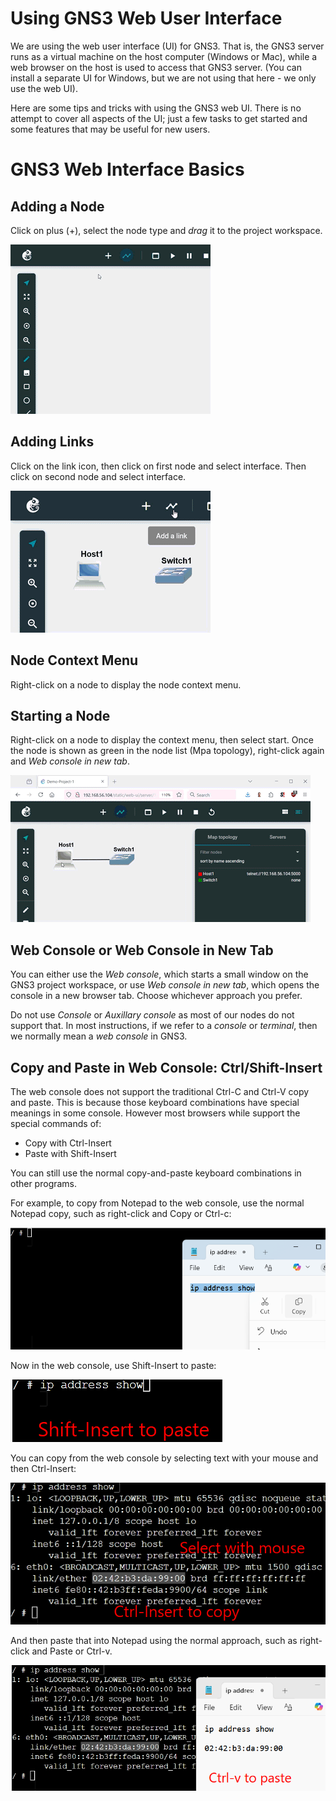 # Using GNS3 Web User Interface

We are using the web user interface (UI) for GNS3. That is, the GNS3 server runs as a virtual machine on the host computer (Windows or Mac), while a web browser on the host is used to access that GNS3 server. (You can install a separate UI for Windows, but we are not using that here - we only use the web UI).

Here are some tips and tricks with using the GNS3 web UI. There is no attempt to cover all aspects of the UI; just a few tasks to get started and some features that may be useful for new users.

# GNS3 Web Interface Basics

## Adding a Node

Click on plus (+), select the node type and *drag* it to the project workspace. 

![GNS3 Add a Linux Host](../images/gns3-add-linux-host-1-4-320.gif)

## Adding Links

Click on the link icon, then click on first node and select interface. Then click on second node and select interface.

![GNS3 Add a Link](../images/gns3-link-host-switch-1-4-320.gif)

## Node Context Menu

Right-click on a node to display the node context menu.

## Starting a Node

Right-click on a node to display the context menu, then select start. Once the node is shown as green in the node list (Mpa topology), right-click again and *Web console in new tab*.

![GNS3 Start Node and Web Console in New Tab](../images/gns3-start-web-console-1-4-480.gif)

## Web Console or Web Console in New Tab

You can either use the *Web console*, which starts a small window on the GNS3 project workspace, or use *Web console in new tab*, which opens the console in a new browser tab. Choose whichever approach you prefer.

Do not use *Console* or *Auxillary console* as most of our nodes do not support that. In most instructions, if we refer to a *console* or *terminal*, then we normally mean a *web console* in GNS3.

## Copy and Paste in Web Console: Ctrl/Shift-Insert

The web console does not support the traditional Ctrl-C and Ctrl-V copy and paste. This is because those keyboard combinations have special meanings in some console. However most browsers while support the special commands of:

- Copy with Ctrl-Insert
- Paste with Shift-Insert

You can still use the normal copy-and-paste keyboard combinations in other programs. 

For example, to copy from Notepad to the web console, use the normal Notepad copy, such as right-click and Copy or Ctrl-c:

![Copy from Notepad](../images/gns3-copypaste-notepad-copy-1.png)

Now in the web console, use Shift-Insert to paste:

![Paste with Shift Insert](../images/gns3-copypaste-gns3-paste-1.png)

You can copy from the web console by selecting text with your mouse and then Ctrl-Insert:

![Copy with Ctrl Insert](../images/gns3-copypaste-gns3-copy-1.png)

And then paste that into Notepad using the normal approach, such as right-click and Paste or Ctrl-v.

![Paste into Notepad](../images/gns3-copypaste-notepad-paste-1.png)



